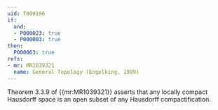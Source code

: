 ```yaml
---
uid: T000196
if:
  and:
  - P000023: true
  - P000003: true
then:
  P000063: true
refs:
- mr: MR1039321
  name: General Topology (Engelking, 1989)
---
```


Theorem 3.3.9 of {{mr:MR1039321}} asserts that any locally compact Hausdorff
space is an open subset of any Hausdorff compactification.
